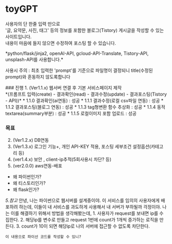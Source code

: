 # toyGPT
<p>사용자의 단 한줄 입력 만으로 </br>
'글, 요약문, 사진, 태그' 등의 정보를 포함한 블로그(Tistory) 게시글을 작성할 수 있는 사이트입니다. </br>
내용이 마음에 들지 않으면 수정하여 포스팅 할 수 있습니다.</p>
*python/flask/jinja2, openAI-API, gcloud-API-Translate, Tistory-API, unsplash-API를 사용합니다.*

<p>사용시 주의 : 최초 입력한 'prompt'를 기준으로 파일명이 결정되니 title(수정된 prompt)와 혼동하지 않도록합니다</p>
### 진행
1. (Ver1.1.x) 웹서버 연결 후 기본 서비스페이지 제작 </br>
    *(프롬프트 입력(create) - 결과확인(read) - 결과수정(update) - 결과포스팅(Tistory - API))*
    * 1.1.0 결과확인(ai연동) : 성공
    * 1.1.1 결과수정(로컬 csv파일 연동) : 성공
    * 1.1.2 결과포스팅(블로그 연동) : 성공
    * 1.1.3 tag형변환 함수 추상화 : 성공
    * 1.1.4 동적 textarea(summary부분) : 성공
    * 1.1.5 로컬이미지 포함 업로드 : 성공

### 목표
2. (Ver1.2.x) DB연동
3. (Ver1.3.x) 로그인 기능+, 개인 API-KEY 적용, 포스팅 세부조건 설정옵션(카테고리 등)
4. (ver1.4.x) 보안 , client-ip추적(5회사용시 차단? 등)
5. (ver2.0.0) aws연동-배포


* 왜 파이썬인가?
* 왜 티스토리인가?
* 왜 flask인가?

*5.참고*
    안녕, 나는 파이썬으로 웹서버를 설계중이야.
    이 서비스를 임의의 사용자에게 배포하려 하는데, 이들이 내 서비스를 과도하게 사용해서 내 서버가 부하될까 걱정이야. 나는 이를 해결하기 위해서 방법을 생각해봤는데,
    1. 사용자가 request를 보내면 ip를 수집한다.
    2. 해당ip를 변수로 만들고 request 1번에 count가 1개씩 증가하는 로직을 만든다.
    3. count가 10이 되면 해당ip로 나의 서버에 접근할 수 없도록 차단한다.

    이 내용으로 파이선 코드를 작성할 수 있니?